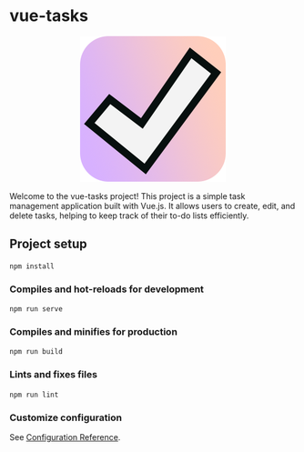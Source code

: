 # vue-tasks
<p align="center">
    <img src="./logo.png" alt="Vue Tasks Icon" />
</p>

Welcome to the vue-tasks project! This project is a simple task management application built with Vue.js. It allows users to create, edit, and delete tasks, helping to keep track of their to-do lists efficiently. 

## Project setup
```
npm install
```

### Compiles and hot-reloads for development
```
npm run serve
```

### Compiles and minifies for production
```
npm run build
```

### Lints and fixes files
```
npm run lint
```

### Customize configuration
See [Configuration Reference](https://cli.vuejs.org/config/).
